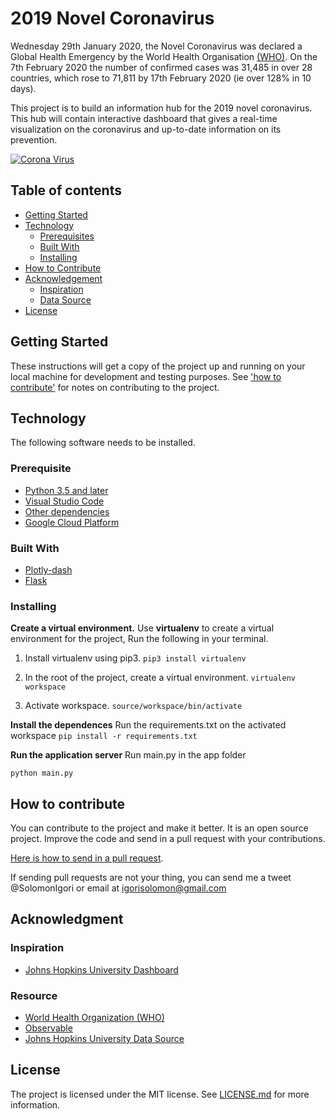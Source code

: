 # 2019 Novel Coronavirus

Wednesday 29th January 2020, the Novel Coronavirus was declared a Global Health Emergency by the World Health Organisation [(WHO)](https://www.who.int/emergencies/diseases/novel-coronavirus-2019 'World Health Organisation'). On the 7th February 2020 the number of confirmed cases was 31,485 in over 28 countries, which rose to 71,811 by 17th February 2020 (ie over 128% in 10 days).

This project is to build an information hub for the 2019 novel coronavirus. This hub will contain interactive dashboard that gives a real-time visualization on the coronavirus and up-to-date information on its prevention.

[![Corona Virus](http://img.youtube.com/vi/mOV1aBVYKGA/0.jpg)](http://www.youtube.com/watch?v=mOV1aBVYKGA "source: World Health Organisation")

## Table of contents

- [Getting Started](#getting-started)
- [Technology](#technology)
  - [Prerequisites](#prerequisite)
  - [Built With](#built-with)
  - [Installing](#installing)
- [How to Contribute](#how-to-contribute)
- [Acknowledgement](#acknowledgment)
  - [Inspiration](#inspiration)
  - [Data Source](#resource)
- [License](#license)

## Getting Started

These instructions will get a copy of the project up and running on your local machine for development and testing purposes. See ['how to contribute'](#how-to-contribute) for notes on contributing to the project.

## Technology

The following software needs to be installed.

### Prerequisite

- [Python 3.5 and later](https://www.python.org/)
- [Visual Studio Code](https://code.visualstudio.com/)
- [Other dependencies](./requirements.txt)
- [Google Cloud Platform](https://cloud.google.com/)

### Built With

- [Plotly-dash](https://dash.plot.ly/)
- [Flask](https://palletsprojects.com/p/flask/)

### Installing

**Create a virtual environment.**
Use **virtualenv** to create a virtual environment for the project, Run the following in your terminal.

1. Install virtualenv using pip3.
  ```pip3 install virtualenv```

2. In the root of the project, create a virtual environment.
  ```virtualenv workspace```

3. Activate workspace.
  ```source/workspace/bin/activate```

**Install the dependences**
Run the requirements.txt on the activated workspace
  ```pip install -r requirements.txt```

**Run the application server**
Run main.py in the app folder

  ```python main.py```

## How to contribute

You can contribute to the project and make it better. It is an open source project. Improve the code and send in a pull request with your contributions.

[Here is how to send in a pull request](https://help.github.com/en/github/collaborating-with-issues-and-pull-requests/creating-a-pull-request).

If sending pull requests are not your thing, you can send me a tweet @SolomonIgori or email at [igorisolomon@gmail.com](igorisolomon@gmail.com "Igori's email")

## Acknowledgment

### Inspiration

- [Johns Hopkins University Dashboard](https://gisanddata.maps.arcgis.com/apps/opsdashboard/index.html?fbclid=IwAR2mWEw0X_B5jbR0Fm23t2TVJGzVqUY6ok98DzrGLMrMXCR_c5joZV5AdNU#/bda7594740fd40299423467b48e9ecf6)

### Resource

- [World Health Organization (WHO)](https://www.who.int/)
- [Observable](https://observablehq.com/@fil/ncov2019-data)
- [Johns Hopkins University Data Source](https://github.com/CSSEGISandData/COVID-19)

## License

The project is licensed under the MIT license. See [LICENSE.md](https://github.com/igorisolomon/coronavirus/blob/master/LICENSE 'MIT License') for more information.
